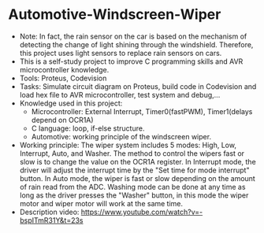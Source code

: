 # Automotive-Windscreen-Wiper
+ Note: In fact, the rain sensor on the car is based on the mechanism of detecting the change of light shining through the windshield. Therefore, this project uses light sensors to replace rain sensors on cars.
+ This is a self-study project to improve C programming skills and AVR microcontroller knowledge.
+ Tools: Proteus, Codevision
+ Tasks: Simulate circuit diagram on Proteus, build code in Codevision and load hex file to AVR microcontroller, test system and debug,...
+ Knowledge used in this project:
    - Microcontroller: External Interrupt, Timer0(fastPWM), Timer1(delays depend on OCR1A)
    - C language: loop, if-else structure.
    - Automotive: working principle of the windscreen wiper.
+ Working principle: The wiper system includes 5 modes: High, Low, Interrupt, Auto, and Washer. The method to control the wipers fast or slow is to change the value on the OCR1A register. In Interrupt mode, the driver will adjust the interrupt time by the "Set time for mode interrupt" button. In Auto mode, the wiper is fast or slow depending on the amount of rain read from the ADC. Washing mode can be done at any time as long as the driver presses the "Washer" button, in this mode the wiper motor and wiper motor will work at the same time.
+ Description video: https://www.youtube.com/watch?v=-bspITmR31Y&t=23s

